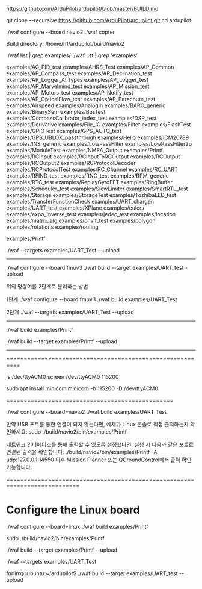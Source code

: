 
https://github.com/ArduPilot/ardupilot/blob/master/BUILD.md

git clone --recursive https://github.com/ArduPilot/ardupilot.git
cd ardupilot

./waf configure --board navio2 
./waf copter


Build directory: /home/h1/ardupilot/build/navio2


./waf list | grep examples/
./waf list | grep 'examples'

examples/AC_PID_test 
examples/AHRS_Test 
examples/AP_Common 
examples/AP_Compass_test 
examples/AP_Declination_test 
examples/AP_Logger_AllTypes 
examples/AP_Logger_test 
examples/AP_Marvelmind_test 
examples/AP_Mission_test 
examples/AP_Motors_test 
examples/AP_Notify_test 
examples/AP_OpticalFlow_test 
examples/AP_Parachute_test 
examples/Airspeed 
examples/AnalogIn 
examples/BARO_generic 
examples/BinarySem 
examples/BusTest 
examples/CompassCalibrator_index_test 
examples/DSP_test 
examples/Derivative 
examples/File_IO 
examples/Filter 
examples/FlashTest 
examples/GPIOTest 
examples/GPS_AUTO_test 
examples/GPS_UBLOX_passthrough 
examples/Hello 
examples/ICM20789 
examples/INS_generic 
examples/LowPassFilter 
examples/LowPassFilter2p 
examples/ModuleTest 
examples/NMEA_Output 
examples/Printf 
examples/RCInput 
examples/RCInputToRCOutput 
examples/RCOutput 
examples/RCOutput2 
examples/RCProtocolDecoder 
examples/RCProtocolTest 
examples/RC_Channel 
examples/RC_UART 
examples/RFIND_test 
examples/RNG_test 
examples/RPM_generic 
examples/RTC_test 
examples/ReplayGyroFFT 
examples/RingBuffer 
examples/Scheduler_test 
examples/SlewLimiter 
examples/SmartRTL_test 
examples/Storage 
examples/StorageTest 
examples/ToshibaLED_test 
examples/TransferFunctionCheck 
examples/UART_chargen 
examples/UART_test 
examples/XPlane 
examples/eulers 
examples/expo_inverse_test 
examples/jedec_test 
examples/location 
examples/matrix_alg 
examples/onvif_test 
examples/polygon 
examples/rotations 
examples/routing 


examples/Printf 



./waf --targets examples/UART_Test --upload

------------------------------------------
./waf configure --board fmuv3
./waf build --target examples/UART_test -upload   

위의 명령어를 2단계로 분리하는 방법

1단계
./waf configure --board fmuv3
./waf build examples/UART_Test

2단계
./waf --targets examples/UART_Test --upload

-----------------------------------------------

./waf build examples/Printf 

./waf build --target examples/Printf --upload

-----------------------------------------

==========================================================

ls /dev/ttyACM0 
screen /dev/ttyACM0 115200


sudo apt install minicom
minicom -b 115200 -D /dev/ttyACM0 


================================================

./waf configure --board=navio2
./waf build examples/UART_Test

만약 USB 포트를 통한 연결이 되지 않는다면, 예제가 Linux 콘솔로 직접 출력하는지 확인하세요:
sudo ./build/navio2/bin/examples/Printf

네트워크 인터페이스를 통해 출력할 수 있도록 설정했다면, 실행 시 다음과 같은 포트로 연결된 출력을 확인합니다:
./build/navio2/bin/examples/Printf -A udp:127.0.0.1:14550
이후 Mission Planner 또는 QGroundControl에서 출력 확인 가능합니다.

===========================================================================
# Configure the Linux board
./waf configure --board=linux
./waf build examples/Printf 

sudo ./build/navio2/bin/examples/Printf



./waf build --target examples/Printf --upload



./waf --targets examples/UART_Test






forlinx@ubuntu:~/ardupilot$ ./waf build --target examples/UART_test --upload



